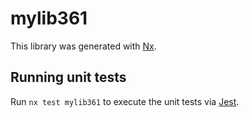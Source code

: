 # mylib361

This library was generated with [Nx](https://nx.dev).

## Running unit tests

Run `nx test mylib361` to execute the unit tests via [Jest](https://jestjs.io).
